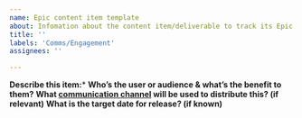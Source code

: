 ```yaml
---
name: Epic content item template
about: Infomation about the content item/deliverable to track its Epic's progress in the content calendar
title: ''
labels: 'Comms/Engagement'
assignees: ''

---
```



**Describe this item:***
**Who’s the user or audience & what’s the benefit to them?**
**What [communication channel]((https://github.com/CMSgov/CMCS-DSG-DSS-Oversight/wiki/Governance-Plan#channels--vehicles-for-communication)) will be used to distribute this? (if relevant)**
**What is the target date for release? (if known)**

